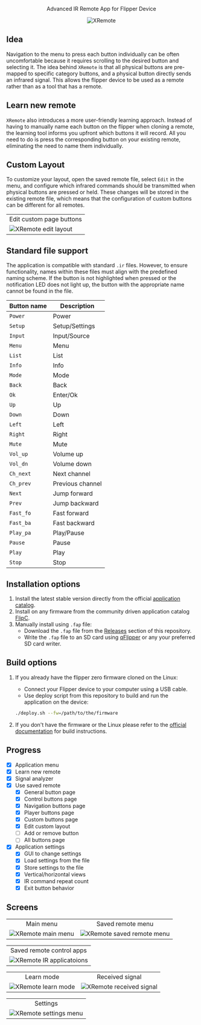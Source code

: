 <p align="center">Advanced IR Remote App for Flipper Device</p>
<p align="center">
    <img src="https://github.com/kala13x/flipper-xremote/blob/main/.flipcorg/banner.png" alt="XRemote">
</p>

## Idea

Navigation to the menu to press each button individually can be often uncomfortable because it requires scrolling to the desired button and selecting it. The idea behind `XRemote` is that all physical buttons are pre-mapped to specific category buttons, and a physical button directly sends an infrared signal. This allows the flipper device to be used as a remote rather than as a tool that has a remote.

## Learn new remote

`XRemote` also introduces a more user-friendly learning approach. Instead of having to manually name each button on the flipper when cloning a remote, the learning tool informs you upfront which buttons it will record. All you need to do is press the corresponding button on your existing remote, eliminating the need to name them individually.

## Custom Layout

To customize your layout, open the saved remote file, select `Edit` in the menu, and configure which infrared commands should be transmitted when physical buttons are pressed or held. These changes will be stored in the existing remote file, which means that the configuration of custom buttons can be different for all remotes.

<table align="center">
    <tr>
        <td align="center">Edit custom page buttons</td>
    </tr>
    <tr>
        <td><img src="https://github.com/kala13x/flipper-xremote/blob/main/screens/custom_layout.png" alt="XRemote edit layout"></td>
    </tr>
</table>

## Standard file support

The application is compatible with standard `.ir` files. However, to ensure functionality, names within these files must align with the predefined naming scheme. If the button is not highlighted when pressed or the notification LED does not light up, the button with the appropriate name cannot be found in the file.

Button name | Description
------------|-------------------
`Power`     | Power
`Setup`     | Setup/Settings
`Input`     | Input/Source
`Menu`      | Menu
`List`      | List
`Info`      | Info
`Mode`      | Mode
`Back`      | Back
`Ok`        | Enter/Ok
`Up`        | Up
`Down`      | Down
`Left`      | Left
`Right`     | Right
`Mute`      | Mute
`Vol_up`    | Volume up
`Vol_dn`    | Volume down
`Ch_next`   | Next channel
`Ch_prev`   | Previous channel
`Next`      | Jump forward
`Prev`      | Jump backward
`Fast_fo`   | Fast forward
`Fast_ba`   | Fast backward
`Play_pa`   | Play/Pause
`Pause`     | Pause
`Play`      | Play
`Stop`      | Stop


## Installation options

1. Install the latest stable version directly from the official [application catalog](https://lab.flipper.net/apps/flipper_xremote).
2. Install on any firmware from the community driven application catalog [FlipC](https://flipc.org/kala13x/flipper-xremote).
3. Manually install using `.fap` file:  
   - Download the `.fap` file from the [Releases](https://github.com/kala13x/flipper-xremote/releases) section of this repository.
   - Write the `.fap` file to an SD card using [qFlipper](https://docs.flipper.net/qflipper) or any your preferred SD card writer.

## Build options

1. If you already have the flipper zero firmware cloned on the Linux:
   - Connect your Flipper device to your computer using a USB cable.
   - Use deploy script from this repository to build and run the application on the device:

    ```bash
    ./deploy.sh --fw=/path/to/the/firmware
    ```
2. If you don't have the firmware or the Linux please refer to the [official documentation](https://github.com/flipperdevices/flipperzero-firmware/blob/dev/documentation/AppsOnSDCard.md) for build instructions.

## Progress

- [x] Application menu
- [x] Learn new remote
- [x] Signal analyzer
- [x] Use saved remote
  - [x] General button page
  - [x] Control buttons page
  - [x] Navigation buttons page
  - [x] Player buttons page
  - [x] Custom buttons page
  - [x] Edit custom layout
  - [ ] Add or remove button
  - [ ] All buttons page
- [x] Application settings
  - [x] GUI to change settings
  - [x] Load settings from the file
  - [x] Store settings to the file
  - [x] Vertical/horizontal views
  - [x] IR command repeat count
  - [x] Exit button behavior

## Screens

<table align="center">
    <tr>
        <td align="center">Main menu</td>
        <td align="center">Saved remote menu</td>
    </tr>
    <tr>
        <td><img src="https://github.com/kala13x/flipper-xremote/blob/main/screens/app_menu.png" alt="XRemote main menu"></td>
        <td><img src="https://github.com/kala13x/flipper-xremote/blob/main/screens/saved_remote_menu.png" alt="XRemote saved remote menu"></td>
    </tr>
</table>

<table align="center">
    <tr>
        <td align="center">Saved remote control apps</td>
    </tr>
    <tr>
        <td><img src="https://github.com/kala13x/flipper-xremote/blob/main/screens/saved_remote_apps.png" alt="XRemote IR applicatoions"></td>
    </tr>
</table>

<table align="center">
    <tr>
        <td align="center">Learn mode</td>
        <td align="center">Received signal</td>
    </tr>
    <tr>
        <td><img src="https://github.com/kala13x/flipper-xremote/blob/main/screens/learn_mode.png" alt="XRemote learn mode"></td>
        <td><img src="https://github.com/kala13x/flipper-xremote/blob/main/screens/signal_view.png" alt="XRemote received signal"></td>
    </tr>
</table>

<table align="center">
    <tr>
        <td align="center">Settings</td>
    </tr>
    <tr>
        <td><img src="https://github.com/kala13x/flipper-xremote/blob/main/screens/settings_menu.png" alt="XRemote settings menu"></td>
    </tr>
</table>
